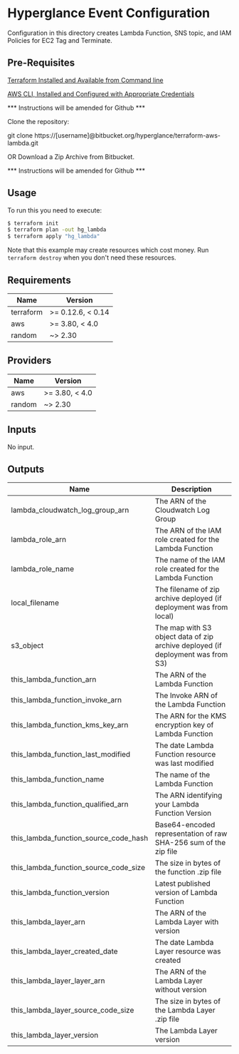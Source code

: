 # Hyperglance Event Configuration

Configuration in this directory creates Lambda Function, SNS topic, and IAM Policies for EC2 Tag and Terminate.

## Pre-Requisites

[Terraform Installed and Available from Command line](https://www.terraform.io/downloads.html)

[AWS CLI, Installed and Configured with Appropriate Credentials](https://docs.aws.amazon.com/cli/latest/userguide/install-cliv2.html)

*** Instructions will be amended for Github ***

Clone the repository:

git clone https://[username]@bitbucket.org/hyperglance/terraform-aws-lambda.git

OR Download a Zip Archive from Bitbucket.

*** Instructions will be amended for Github ***

## Usage

To run this you need to execute:

```bash
$ terraform init
$ terraform plan -out hg_lambda
$ terraform apply "hg_lambda"
```

Note that this example may create resources which cost money. Run `terraform destroy` when you don't need these resources.

## Requirements

| Name | Version |
|------|---------|
| terraform | >= 0.12.6, < 0.14 |
| aws | >= 3.80, < 4.0 |
| random | ~> 2.30 |

## Providers

| Name | Version |
|------|---------|
| aws | >= 3.80, < 4.0 |
| random | ~> 2.30 |

## Inputs

No input.

## Outputs

| Name | Description |
|------|-------------|
| lambda\_cloudwatch\_log\_group\_arn | The ARN of the Cloudwatch Log Group |
| lambda\_role\_arn | The ARN of the IAM role created for the Lambda Function |
| lambda\_role\_name | The name of the IAM role created for the Lambda Function |
| local\_filename | The filename of zip archive deployed (if deployment was from local) |
| s3\_object | The map with S3 object data of zip archive deployed (if deployment was from S3) |
| this\_lambda\_function\_arn | The ARN of the Lambda Function |
| this\_lambda\_function\_invoke\_arn | The Invoke ARN of the Lambda Function |
| this\_lambda\_function\_kms\_key\_arn | The ARN for the KMS encryption key of Lambda Function |
| this\_lambda\_function\_last\_modified | The date Lambda Function resource was last modified |
| this\_lambda\_function\_name | The name of the Lambda Function |
| this\_lambda\_function\_qualified\_arn | The ARN identifying your Lambda Function Version |
| this\_lambda\_function\_source\_code\_hash | Base64-encoded representation of raw SHA-256 sum of the zip file |
| this\_lambda\_function\_source\_code\_size | The size in bytes of the function .zip file |
| this\_lambda\_function\_version | Latest published version of Lambda Function |
| this\_lambda\_layer\_arn | The ARN of the Lambda Layer with version |
| this\_lambda\_layer\_created\_date | The date Lambda Layer resource was created |
| this\_lambda\_layer\_layer\_arn | The ARN of the Lambda Layer without version |
| this\_lambda\_layer\_source\_code\_size | The size in bytes of the Lambda Layer .zip file |
| this\_lambda\_layer\_version | The Lambda Layer version |